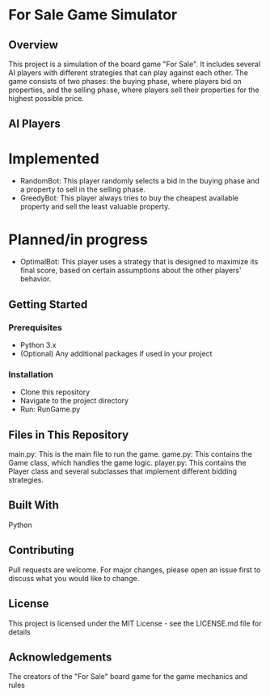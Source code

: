 # For Sale Game Simulator

## Overview
This project is a simulation of the board game "For Sale". It includes several AI players with different strategies that can play against each other. The game consists of two phases: the buying phase, where players bid on properties, and the selling phase, where players sell their properties for the highest possible price.

## AI Players
# Implemented
- RandomBot: This player randomly selects a bid in the buying phase and a property to sell in the selling phase.
- GreedyBot: This player always tries to buy the cheapest available property and sell the least valuable property.
# Planned/in progress
- OptimalBot: This player uses a strategy that is designed to maximize its final score, based on certain assumptions about the other players' behavior.

## Getting Started

### Prerequisites
- Python 3.x
- (Optional) Any additional packages if used in your project

### Installation
- Clone this repository
- Navigate to the project directory
- Run: RunGame.py

## Files in This Repository
main.py: This is the main file to run the game.
game.py: This contains the Game class, which handles the game logic.
player.py: This contains the Player class and several subclasses that implement different bidding strategies.

## Built With
Python

## Contributing
Pull requests are welcome. For major changes, please open an issue first to discuss what you would like to change.

## License
This project is licensed under the MIT License - see the LICENSE.md file for details

## Acknowledgements
The creators of the "For Sale" board game for the game mechanics and rules
